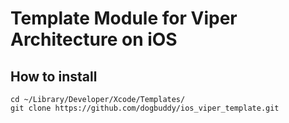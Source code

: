 # Template Module for Viper Architecture on iOS

## How to install

```
cd ~/Library/Developer/Xcode/Templates/
git clone https://github.com/dogbuddy/ios_viper_template.git
```
